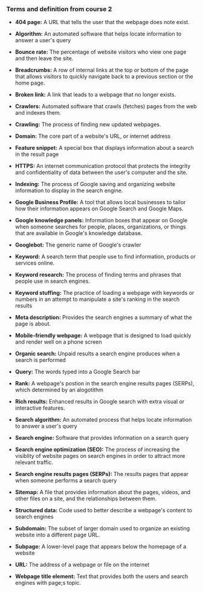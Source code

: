 ### Terms and definition from course 2

- **404 page:** A URL that tells the user that the webpage does note exist.

- **Algorithm:** An automated software that helps locate information to answer a user's query

- **Bounce rate:** The percentage of website visitors who view one page and then leave the site.

- **Breadcrumbs:** A row of internal links at the top or bottom of the page that allows visitors to quickly navigate back to a previous section or the home page.

- **Broken link:** A link that leads to a webpage that no longer exists.

- **Crawlers:** Automated software that crawls (fetches) pages from the web and indexes them.

- **Crawling:** The process of finding new updated webpages.

- **Domain:** The core part of a website's URL, or internet address

- **Feature snippet:** A special box that displays information about a search in the result page

- **HTTPS:** An internet communication protocol that protects the integrity and confidentiality of data between the user's computer and the site.

- **Indexing:** The process of Google saving and organizing website information to display in the search engine.

- **Google Business Profile:** A tool that allows local businesses to tailor how their information appears on Google Search and Google Maps.

- **Google knowledge panels:** Information boxes that appear on Google when someone searches for people, places, organizations, or things that are available in Google's knowledge database.

- **Googlebot:** The generic name of Google's crawler

- **Keyword:** A search term that people use to find information, products or services online.

- **Keyword research:** The process of finding terms and phrases that people use in search engines.

- **Keyword stuffing:** The practice of loading a webpage with keywords or numbers in an attempt to manipulate a site's ranking in the search results

- **Meta description:** Provides the search engines a summary of what the page is about.

- **Mobile-friendly webpage:** A webpage that is designed to load quickly and render well on a phone screen

- **Organic search:** Unpaid results a search engine produces when a search is performed

- **Query:** The words typed into a Google Search bar

- **Rank:** A webpage's postion in the search engine results pages (SERPs), which determined by an alogotithm

- **Rich results:** Enhanced results in Google search with extra visual or interactive features.

- **Search algorithm:** An automated process that helps locate information to answer a user's query

- **Search engine:** Software that provides information on a search query

- **Search engine optimization (SEO):** The process of increasing the visiblity of website pages on search engines in order to attract more relevant traffic.

- **Search engine results pages (SERPs):** The results pages that appear when someone performs a search query

- **Sitemap:** A file that provides information about the pages, videos, and other files on a site, and the relationships between them.

- **Structured data:** Code used to better describe a webpage's content to search engines

- **Subdomain:** The subset of larger domain used to organize an existing website into a different page URL.

- **Subpage:** A lower-level page that appears below the homepage of a website

- **URL:** The address of a webpage or file on the internet

- **Webpage title element:** Text that provides both the users and search engines with page;s topic.